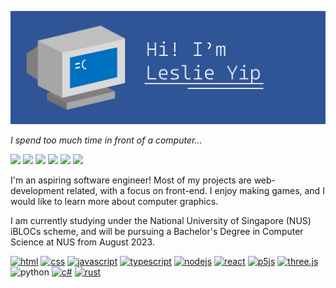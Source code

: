 ![made with powerpoint™](./banner.gif)

_I spend too much time in front of a computer..._

[![](https://img.shields.io/badge/Gmail-D14836?style=for-the-badge&logo=gmail&logoColor=white)](mailto:leslieyip02@gmail.com)
[![](https://img.shields.io/badge/LinkedIn-0077B5?style=for-the-badge&logo=linkedin&logoColor=white)](https://www.linkedin.com/in/leslie-yip-1ab993267/)
[![](https://img.shields.io/badge/GitHub-100000?style=for-the-badge&logo=github&logoColor=white)](https://github.com/leslieyip02)
[![](https://img.shields.io/badge/Codepen-000000?style=for-the-badge&logo=codepen&logoColor=white)](https://codepen.io/LeslieYip)
[![](https://img.shields.io/badge/replit-667881?style=for-the-badge&logo=replit&logoColor=white)](https://replit.com/@Leslieyip02)
[![](https://img.shields.io/badge/freecodecamp-27273D?style=for-the-badge&logo=freecodecamp&logoColor=white)](https://github.com/leslieyip02/FCC)

I'm an aspiring software engineer! Most of my projects are web-development related, with a focus on front-end. I enjoy making games, and I would like to learn more about computer graphics.

I am currently studying under the National University of Singapore (NUS) iBLOCs scheme, and will be pursuing a Bachelor's Degree in Computer Science at NUS from August 2023.

[![html](https://img.shields.io/badge/HTML5-E34F26?style=for-the-badge&logo=html5&logoColor=white)](https://codepen.io/LeslieYip/full/ZEXXYjz)
[![css](https://img.shields.io/badge/CSS3-1572B6?style=for-the-badge&logo=css3&logoColor=white)](https://codepen.io/LeslieYip/pen/vYeZPqm)
[![javascript](https://img.shields.io/badge/JavaScript-323330?style=for-the-badge&logo=javascript&logoColor=F7DF1E)](https://codepen.io/LeslieYip/pen/wvqKNox)
[![typescript](https://img.shields.io/badge/TypeScript-007ACC?style=for-the-badge&logo=typescript&logoColor=white)](https://github.com/leslieyip02/racing)
[![nodejs](https://img.shields.io/badge/Node.js-339933?style=for-the-badge&logo=nodedotjs&logoColor=white)](https://replit.com/@Leslieyip02/FCC-Secure-Real-Time-Multiplayer-Game)
[![react](https://img.shields.io/badge/React-20232A?style=for-the-badge&logo=react&logoColor=61DAFB)](https://codepen.io/LeslieYip/full/yLXJveO)
[![p5js](https://img.shields.io/badge/p5%20js-ED225D?style=for-the-badge&logo=p5dotjs&logoColor=white)](https://github.com/leslieyip02/10946)
[![three.js](https://img.shields.io/badge/ThreeJs-black?style=for-the-badge&logo=three.js&logoColor=white)](https://leslieyip02.github.io/tennis/)
![python](https://img.shields.io/badge/Python-FFD43B?style=for-the-badge&logo=python&logoColor=blue)
[![c#](https://img.shields.io/badge/C%23-239120?style=for-the-badge&logo=c-sharp&logoColor=white)](https://github.com/leslieyip02/palette)
[![rust](https://img.shields.io/badge/Rust-black?style=for-the-badge&logo=rust&logoColor=#E57324)](https://github.com/leslieyip02/chess)
